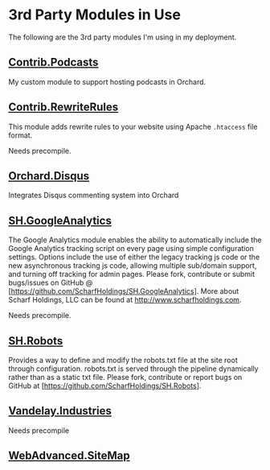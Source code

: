 # 3rd Party Modules in Use

The following are the 3rd party modules I'm using in my deployment.

## [Contrib.Podcasts](https://github.com/andrewconnell/contrib.podcasts)

My custom module to support hosting podcasts in Orchard.

## [Contrib.RewriteRules](http://orchardrewriterules.codeplex.com)

This module adds rewrite rules to your website using Apache `.htaccess` file format.

Needs precompile.

## [Orchard.Disqus](https://github.com/jkernech/Orchard.Disqus)

Integrates Disqus commenting system into Orchard

## [SH.GoogleAnalytics](https://github.com/ScharfHoldings/SH.GoogleAnalytics)

The Google Analytics module enables the ability to automatically include the Google Analytics tracking script on every page using simple configuration settings. Options include the use of either the legacy tracking js code or the new asynchronous tracking js code, allowing multiple sub/domain support, and turning off tracking for admin pages. Please fork, contribute or submit bugs/issues on GitHub @ [https://github.com/ScharfHoldings/SH.GoogleAnalytics]. More about Scharf Holdings, LLC can be found at http://www.scharfholdings.com.

Needs precompile.

## [SH.Robots](https://github.com/ScharfHoldings/SH.Robots)
Provides a way to define and modify the robots.txt file at the site root through configuration. robots.txt is served through the pipeline dynamically rather than as a static txt file. Please fork, contribute or report bugs on GitHub at [https://github.com/ScharfHoldings/SH.Robots].

## [Vandelay.Industries](http://weblogs.asp.net/bleroy)
Needs precompile

## [WebAdvanced.SiteMap](https://github.com/webadvanced/Orchard-SiteMap/wiki)
